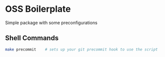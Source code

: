 # OSS Boilerplate

Simple package with some preconfigurations

## Shell Commands

```sh
make precommit    # sets up your git precommit hook to use the script `.github/hooks/pre-commit`
```

